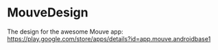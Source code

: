 # MouveDesign
The design for the awesome Mouve app: https://play.google.com/store/apps/details?id=app.mouve.androidbase1
